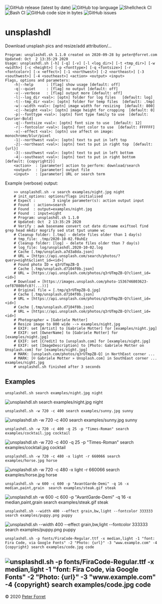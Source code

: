 ![GitHub release (latest by date)](https://img.shields.io/github/v/release/pforret/unsplashdl)
![GitHub top language](https://img.shields.io/github/languages/top/pforret/unsplashdl)
![Shellcheck CI](https://github.com/pforret/unsplashdl/workflows/Shellcheck%20CI/badge.svg) 
![Bash CI](https://github.com/pforret/unsplashdl/workflows/Bash%20CI/badge.svg)
![GitHub code size in bytes](https://img.shields.io/github/languages/code-size/pforret/unsplashdl)
![GitHub issues](https://img.shields.io/github/issues-raw/pforret/unsplashdl)

# unsplashdl

Download unsplash pics and resize/add attribution/... 

    Program: unsplashdl.sh 1.1.0 created on 2020-09-28 by peter@forret.com
    Updated: Oct  2 13:35:29 2020
    Usage: unsplashdl.sh [-h] [-q] [-v] [-l <log_dir>] [-t <tmp_dir>] [-w <width>] [-c <height>] [-p <fonttype>] [-q <fontsize>] [-r <fontcolor>] [-x <effect>] [-1 <northwest>] [-2 <northeast>] [-3 <southwest>] [-4 <southeast>] <action> <output> <input>
    Flags, options and parameters:
        -h|--help      : [flag] show usage [default: off]
        -q|--quiet     : [flag] no output [default: off]
        -v|--verbose   : [flag] output more [default: off]
        -l|--log_dir <val>: [optn] folder for log files   [default: log]
        -t|--tmp_dir <val>: [optn] folder for temp files  [default: .tmp]
        -w|--width <val>: [optn] image width for resizing  [default: 800]
        -c|--height <val>: [optn] image height for cropping  [default: 0]
        -p|--fonttype <val>: [optn] font type family to use  [default: Courier-Bold]
        -q|--fontsize <val>: [optn] font size to use  [default: 12]
        -r|--fontcolor <val>: [optn] font color to use  [default: FFFFFF]
        -x|--effect <val>: [optn] use affect on image: monochrome/blur/pixel
        -1|--northwest <val>: [optn] text to put in left top
        -2|--northeast <val>: [optn] text to put in right top  [default: {url}]
        -3|--southwest <val>: [optn] text to put in left bottom
        -4|--southeast <val>: [optn] text to put in right bottom  [default: {copyright2}]
        <action>  : [parameter] action to perform: download/search
        <output>  : [parameter] output file
        <input>   : [parameter] URL or search term  
        
Example (verbose) output:

        >> unsplashdl.sh -v search examples/night.jpg night
        # init_options: options/flags initialised 
        # Expect :        3 single parameter(s): action output input 
        # Found  : action=search 
        # Found  : output=examples/night.jpg 
        # Found  : input=night 
        # Program: unsplashdl.sh 1.1.0 
        # Updated: Oct  2 13:35:29 2020 
        # Verify : awk basename convert cut date dirname exiftool find grep head mkdir mogrify sed stat tput uname wc  
        # Cleanup folder: [.tmp] - delete files older than 1 day(s) 
        # tmp_file: .tmp/2020-10-02.f0uhEz 
        # Cleanup folder: [log] - delete files older than 7 day(s) 
        # log_file: log/unsplashdl.2020-10-02.log 
        # Cache [.tmp/unsplash.a7d3a8da.json] 
        # URL = [https://api.unsplash.com/search/photos/?query=night&client_id=<id>] 
        # Found photo ID = q3rUTmpZB-Q 
        # Cache [.tmp/unsplash.d7104f0b.json] 
        # URL = [https://api.unsplash.com/photos/q3rUTmpZB-Q?client_id=<id>] 
        # Download = [https://images.unsplash.com/photo-1536746803623-cef87080bfc8?(...))] 
        # Original file = [.tmp/q3rUTmpZB-Q.jpg] 
        # Cache [.tmp/unsplash.d7104f0b.json] 
        # URL = [https://api.unsplash.com/photos/q3rUTmpZB-Q?client_id=<id>] 
        # Cache [.tmp/unsplash.d7104f0b.json] 
        # URL = [https://api.unsplash.com/photos/q3rUTmpZB-Q?client_id=<id>] 
        # Photographer = [Gabriele Motter] 
        # Resize image to 800 wide --> examples/night.jpg 
        # EXIF: set [Artist] to [Gabriele Motter] for [examples/night.jpg] 
        # EXIF: set [OwnerName] to [Gabriele Motter] for [examples/night.jpg] 
        # EXIF: set [Credit] to [unsplash.com] for [examples/night.jpg] 
        # EXIF: set [ImageDescription] to [Photo: Gabriele Motter on Unsplash.com] for [examples/night.jpg] 
        # MARK: [unsplash.com/photos/q3rUTmpZB-Q] in NorthEast corner ... 
        # MARK: [© Gabriele Motter » Unsplash.com] in SouthEast corner ...         examples/night.jpg
        # unsplashdl.sh finished after 3 seconds 

## Examples

    unsplashdl.sh search examples/night.jpg night
![unsplashdl.sh search examples/night.jpg night](examples/night.jpg)

    unsplashdl.sh -w 720 -c 400 search examples/sunny.jpg sunny
![unsplashdl.sh -w 720 -c 400 search examples/sunny.jpg sunny](examples/sunny.jpg)

    unsplashdl.sh -w 720 -c 400 -q 25 -p "Times-Roman" search examples/cocktail.jpg cocktail
![unsplashdl.sh -w 720 -c 400 -q 25 -p "Times-Roman" search examples/cocktail.jpg cocktail](examples/cocktail.jpg)

    unsplashdl.sh -w 720 -c 480 -x light -r 660066 search examples/horse.jpg horse
![unsplashdl.sh -w 720 -c 480 -x light -r 660066 search examples/horse.jpg horse](examples/horse.jpg)
    
    unsplashdl.sh -w 600 -c 600 -p "AvantGarde-Demi" -q 16 -x median,paint,grain  search examples/steak.gif steak
![unsplashdl.sh -w 600 -c 600 -p "AvantGarde-Demi" -q 16 -x median,paint,grain  search examples/steak.gif steak](examples/steak.gif)

    unsplashdl.sh --width 400 --effect grain,bw,light --fontcolor 333333 search examples/puppy.png puppy
![unsplashdl.sh --width 400 --effect grain,bw,light --fontcolor 333333 search examples/puppy.png puppy](examples/puppy.png)

    unsplashdl.sh -p fonts/FiraCode-Regular.ttf -x median,light -1 "font: Fira Code, via Google Fonts" -2 "Photo: {url}" -3 "www.example.com" -4 {copyright} search examples/code.jpg code
![unsplashdl.sh -p fonts/FiraCode-Regular.ttf -x median,light -1 "font: Fira Code, via Google Fonts" -2 "Photo: {url}" -3 "www.example.com" -4 {copyright} search examples/code.jpg code](examples/code.jpg)
---

&copy; 2020 [Peter Forret](https://github.com/pforret)